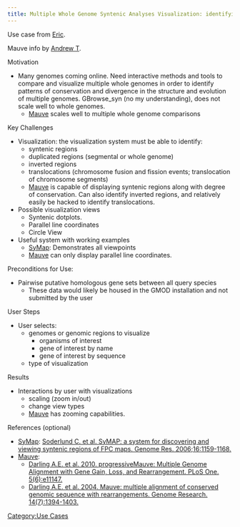 ```yaml
---
title: Multiple Whole Genome Syntenic Analyses Visualization: identifying patterns of conservation and divergence across multiple whole genomes
---
```


Use case from [Eric](Eric "wikilink").

Mauve info by [Andrew T](Andrew_T "wikilink").

Motivation  

-   Many genomes coming online. Need interactive methods and tools to
    compare and visualize multiple whole genomes in order to identify
    patterns of conservation and divergence in the structure and
    evolution of multiple genomes. GBrowse\_syn (no my understanding),
    does not scale well to whole genomes.
    -   [Mauve](http://asap.ahabs.wisc.edu/mauve/index.php) scales well
        to multiple whole genome comparisons

Key Challenges  

-   Visualization: the visualization system must be able to identify:
    -   syntenic regions
    -   duplicated regions (segmental or whole genome)
    -   inverted regions
    -   translocations (chromosome fusion and fission events;
        translocation of chromosome segments)
    -   [Mauve](http://asap.ahabs.wisc.edu/mauve/index.php) is capable
        of displaying syntenic regions along with degree
        of conservation. Can also identify inverted regions, and
        relatively easily be hacked to identify translocations.
-   Possible visualization views
    -   Syntenic dotplots.
    -   Parallel line coordinates
    -   Circle View
-   Useful system with working examples
    -   [SyMap](http://symapdb.org): Demonstrates all viewpoints
    -   [Mauve](http://asap.ahabs.wisc.edu/mauve/index.php) can only
        display parallel line coordinates.

Preconditions for Use:  

-   Pairwise putative homologous gene sets between all query species
    -   These data would likely be housed in the GMOD installation and
        not submitted by the user

User Steps  

-   User selects:
    -   genomes or genomic regions to visualize
        -   organisms of interest
        -   gene of interest by name
        -   gene of interest by sequence
    -   type of visualization

Results  

-   Interactions by user with visualizations
    -   scaling (zoom in/out)
    -   change view types
    -   [Mauve](http://asap.ahabs.wisc.edu/mauve/index.php) has
        zooming capabilities.

References (optional)  

-   [SyMap](http://symapdb.org): [Soderlund C. et al. SyMAP: a system
    for discovering and viewing syntenic regions of FPC maps.
    Genome Res.
    2006;16:1159-1168.](http://bioinformatics.oxfordjournals.org/cgi/ijlink?linkType=ABST&journalCode=genome&resid=16/9/1159)
-   [Mauve](http://asap.ahabs.wisc.edu/mauve/index.php):
    -   [Darling A.E. et al. 2010. progressiveMauve: Multiple Genome
        Alignment with Gene Gain, Loss, and Rearrangement. PLoS One.
        5(6):e11147.](http://www.plosone.org/article/info%3Adoi%2F10.1371%2Fjournal.pone.0011147)
    -   [Darling A.E. et al. 2004. Mauve: multiple alignment of
        conserved genomic sequence with rearrangements. Genome Research.
        14(7):1394-1403.](http://www.genome.org/cgi/content/full/14/7/1394)

[Category:Use Cases](Category:Use_Cases "wikilink")
